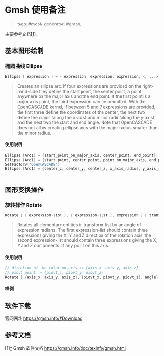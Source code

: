 # Gmsh 使用备注

> tags: #mesh-generator; #gmsh;

主要参考文档<a name="rref1"></a>\[[1](#ref1)\]。

## 基本图形绘制

### 椭圆曲线 Ellipse

```cpp
Ellipse ( expression ) = { expression, expression, expression, <, ...> };
```
> Creates an ellipse arc. If four expressions are provided on the right-hand-side they define the start point, the center point, a point anywhere on the major axis and the end point. If the first point is a major axis point, the third expression can be ommitted. With the OpenCASCADE kernel, if between 5 and 7 expressions are provided, the first three define the coordinates of the center, the next two define the major (along the x-axis) and minor radii (along the y-axis), and the next two the start and end angle. Note that OpenCASCADE does not allow creating ellipse arcs with the major radius smaller than the minor radius.

#### 使用说明

```cpp
Ellipse (Arc1) = {start_point_on_major_axis, center_point, end_point};
Ellipse (Arc1) = {start_point, center_point, point_on_major_axis, end_point};
SetFactory("OpenCASCADE");
Ellipse (Arc1) = {center_x, center_y, center_z, x_axis_radius, y_axis_radius, start_angle, end_angle};
```

```cpp

```

## 图形变换操作

### 旋转操作 Rotate

```cpp
Rotate { { expression-list }, { expression-list }, expression } { transform-list }
```
> Rotates all elementary entities in transform-list by an angle of expression radians. The first expression-list should contain three expressions giving the X, Y and Z direction of the rotation axis; the second expression-list should contain three expressions giving the X, Y and Z components of any point on this axis.

#### 使用说明

```cpp
// direction of the rotation axis := {axis_x, axis_y, axis_z}
// piovt point := {piovt_x, piovt_y, piovt_z}
Rotate { {axis_x, axis_y, axis_z}, {piovt_x, piovt_y, piovt_z}, angle}{ ... }
```

#### 样例




## 软件下载

官网网址 <https://gmsh.info/#Download>

## 参考文档

<a name="ref1">\[1\]</a>[^](#rref1) Gmsh 软件文档 <https://gmsh.info/doc/texinfo/gmsh.html>
